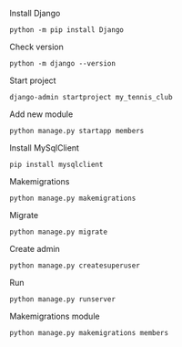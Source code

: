 Install Django
```
python -m pip install Django
```
Check version
```
python -m django --version
```
Start project
```
django-admin startproject my_tennis_club
```
Add new module
```
python manage.py startapp members
```
Install MySqlClient
```
pip install mysqlclient 
```
Makemigrations
```
python manage.py makemigrations 
```
Migrate
```
python manage.py migrate
```
Create admin
```
python manage.py createsuperuser 
```
Run
```
python manage.py runserver
```
Makemigrations module
```
python manage.py makemigrations members 
```